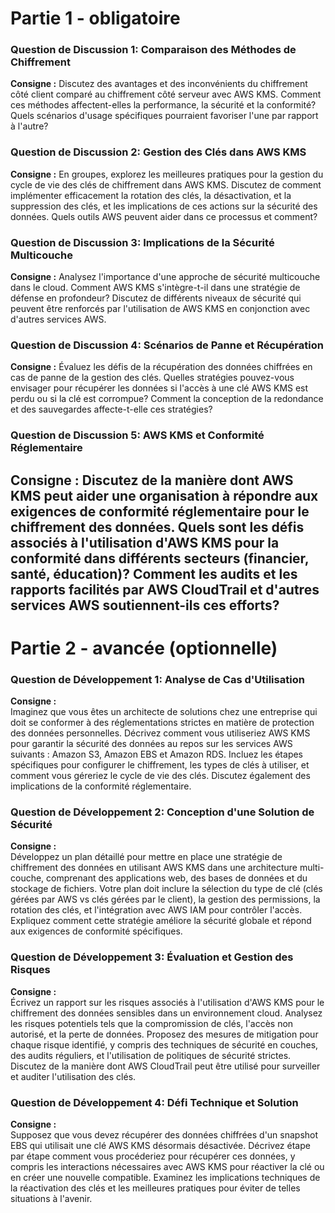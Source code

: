 # Partie 1 - obligatoire

### Question de Discussion 1: Comparaison des Méthodes de Chiffrement
**Consigne :**
Discutez des avantages et des inconvénients du chiffrement côté client comparé au chiffrement côté serveur avec AWS KMS. Comment ces méthodes affectent-elles la performance, la sécurité et la conformité? Quels scénarios d'usage spécifiques pourraient favoriser l'une par rapport à l'autre?

### Question de Discussion 2: Gestion des Clés dans AWS KMS
**Consigne :**
En groupes, explorez les meilleures pratiques pour la gestion du cycle de vie des clés de chiffrement dans AWS KMS. Discutez de comment implémenter efficacement la rotation des clés, la désactivation, et la suppression des clés, et les implications de ces actions sur la sécurité des données. Quels outils AWS peuvent aider dans ce processus et comment?

### Question de Discussion 3: Implications de la Sécurité Multicouche
**Consigne :**
Analysez l'importance d'une approche de sécurité multicouche dans le cloud. Comment AWS KMS s'intègre-t-il dans une stratégie de défense en profondeur? Discutez de différents niveaux de sécurité qui peuvent être renforcés par l'utilisation de AWS KMS en conjonction avec d'autres services AWS.

### Question de Discussion 4: Scénarios de Panne et Récupération
**Consigne :**
Évaluez les défis de la récupération des données chiffrées en cas de panne de la gestion des clés. Quelles stratégies pouvez-vous envisager pour récupérer les données si l'accès à une clé AWS KMS est perdu ou si la clé est corrompue? Comment la conception de la redondance et des sauvegardes affecte-t-elle ces stratégies?

### Question de Discussion 5: AWS KMS et Conformité Réglementaire
**Consigne :**
Discutez de la manière dont AWS KMS peut aider une organisation à répondre aux exigences de conformité réglementaire pour le chiffrement des données. Quels sont les défis associés à l'utilisation d'AWS KMS pour la conformité dans différents secteurs (financier, santé, éducation)? Comment les audits et les rapports facilités par AWS CloudTrail et d'autres services AWS soutiennent-ils ces efforts?
---
# Partie 2 - avancée (optionnelle)


### Question de Développement 1: Analyse de Cas d'Utilisation
**Consigne :**  
Imaginez que vous êtes un architecte de solutions chez une entreprise qui doit se conformer à des réglementations strictes en matière de protection des données personnelles. Décrivez comment vous utiliseriez AWS KMS pour garantir la sécurité des données au repos sur les services AWS suivants : Amazon S3, Amazon EBS et Amazon RDS. Incluez les étapes spécifiques pour configurer le chiffrement, les types de clés à utiliser, et comment vous géreriez le cycle de vie des clés. Discutez également des implications de la conformité réglementaire.

### Question de Développement 2: Conception d'une Solution de Sécurité
**Consigne :**  
Développez un plan détaillé pour mettre en place une stratégie de chiffrement des données en utilisant AWS KMS dans une architecture multi-couche, comprenant des applications web, des bases de données et du stockage de fichiers. Votre plan doit inclure la sélection du type de clé (clés gérées par AWS vs clés gérées par le client), la gestion des permissions, la rotation des clés, et l'intégration avec AWS IAM pour contrôler l'accès. Expliquez comment cette stratégie améliore la sécurité globale et répond aux exigences de conformité spécifiques.

### Question de Développement 3: Évaluation et Gestion des Risques
**Consigne :**  
Écrivez un rapport sur les risques associés à l'utilisation d'AWS KMS pour le chiffrement des données sensibles dans un environnement cloud. Analysez les risques potentiels tels que la compromission de clés, l'accès non autorisé, et la perte de données. Proposez des mesures de mitigation pour chaque risque identifié, y compris des techniques de sécurité en couches, des audits réguliers, et l'utilisation de politiques de sécurité strictes. Discutez de la manière dont AWS CloudTrail peut être utilisé pour surveiller et auditer l'utilisation des clés.

### Question de Développement 4: Défi Technique et Solution
**Consigne :**  
Supposez que vous devez récupérer des données chiffrées d'un snapshot EBS qui utilisait une clé AWS KMS désormais désactivée. Décrivez étape par étape comment vous procéderiez pour récupérer ces données, y compris les interactions nécessaires avec AWS KMS pour réactiver la clé ou en créer une nouvelle compatible. Examinez les implications techniques de la réactivation des clés et les meilleures pratiques pour éviter de telles situations à l'avenir.

